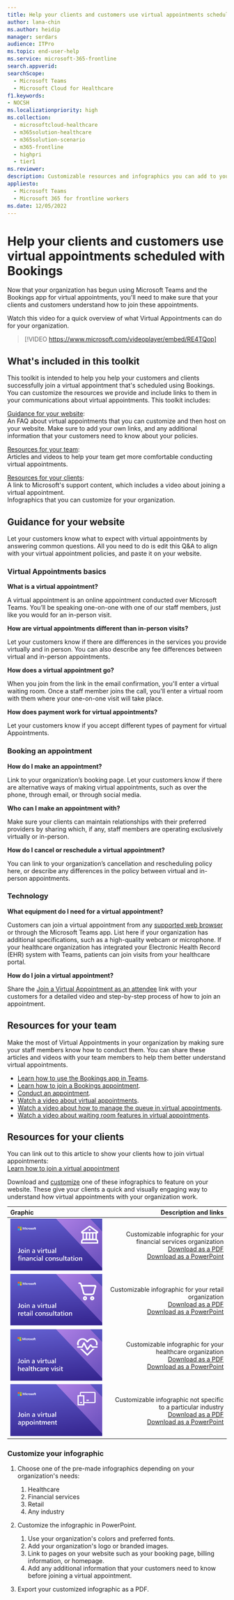 ```yaml
---
title: Help your clients and customers use virtual appointments scheduled with the Bookings app in Teams
author: lana-chin
ms.author: heidip
manager: serdars
audience: ITPro
ms.topic: end-user-help 
ms.service: microsoft-365-frontline 
search.appverid: 
searchScope:
  - Microsoft Teams
  - Microsoft Cloud for Healthcare
f1.keywords:
- NOCSH
ms.localizationpriority: high
ms.collection: 
  - microsoftcloud-healthcare
  - m365solution-healthcare
  - m365solution-scenario
  - m365-frontline
  - highpri
  - tier1
ms.reviewer: 
description: Customizable resources and infographics you can add to your website to help your clients understand how to use virtual appointments that have been scheduled in Bookings with your organization. 
appliesto: 
  - Microsoft Teams
  - Microsoft 365 for frontline workers
ms.date: 12/05/2022
---
```


# Help your clients and customers use virtual appointments scheduled with Bookings

Now that your organization has begun using Microsoft Teams and the Bookings app for virtual appointments, you'll need to make sure that your clients and customers understand how to join these appointments.

Watch this video for a quick overview of what Virtual Appointments can do for your organization.

> [!VIDEO https://www.microsoft.com/videoplayer/embed/RE4TQop]

## What's included in this toolkit

This toolkit is intended to help you help your customers and clients successfully join a virtual appointment that's scheduled using Bookings. You can customize the resources we provide and include links to them in your communications about virtual appointments. This toolkit includes:

[Guidance for your website](#guidance-for-your-website): <br> An FAQ about virtual appointments that you can customize and then host on your website. Make sure to add your own links, and any additional information that your customers need to know about your policies.

[Resources for your team](#resources-for-your-team): <br> Articles and videos to help your team get more comfortable conducting virtual appointments.

[Resources for your clients](#resources-for-your-clients): <br>
A link to Microsoft's support content, which includes a video about joining a virtual appointment.<br>
Infographics that you can customize for your organization.

## Guidance for your website

Let your customers know what to expect with virtual appointments by answering common questions. All you need to do is edit this Q&A to align with your virtual appointment policies, and paste it on your website.

### Virtual Appointments basics

**What is a virtual appointment?**

A virtual appointment is an online appointment conducted over Microsoft Teams. You’ll be speaking one-on-one with one of our staff members, just like you would for an in-person visit.

**How are virtual appointments different than in-person visits?**

Let your customers know if there are differences in the services you provide virtually and in person. You can also describe any fee differences between virtual and in-person appointments.

**How does a virtual appointment go?**

When you join from the link in the email confirmation, you'll enter a virtual waiting room. Once a staff member joins the call, you'll enter a virtual room with them where your one-on-one visit will take place.

**How does payment work for virtual appointments?**

Let your customers know if you accept different types of payment for virtual Appointments.

### Booking an appointment

**How do I make an appointment?**

Link to your organization’s booking page. Let your customers know if there are alternative ways of making virtual appointments, such as over the phone, through email, or through social media.

**Who can I make an appointment with?**

Make sure your clients can maintain relationships with their preferred providers by sharing which, if any, staff members are operating exclusively virtually or in-person.

**How do I cancel or reschedule a virtual appointment?**

You can link to your organization’s cancellation and rescheduling policy here, or describe any differences in the policy between virtual and in-person appointments.

### Technology

**What equipment do I need for a virtual appointment?**

Customers can join a virtual appointment from any [supported web browser](browser-join.md#supported-browsers) or through the Microsoft Teams app. List here if your organization has additional specifications, such as a high-quality webcam or microphone. If your healthcare organization has integrated your Electronic Health Record (EHR) system with Teams, patients can join visits from your healthcare portal.

**How do I join a virtual appointment?**

Share the [Join a Virtual Appointment as an attendee](https://support.microsoft.com/topic/235765b0-0d9f-4d74-a9f8-e883cb75c0da) link with your customers for a detailed video and step-by-step process of how to join an appointment.

## Resources for your team

Make the most of Virtual Appointments in your organization by making sure your staff members know how to conduct them. You can share these articles and videos with your team members to help them better understand virtual appointments.

- [Learn how to use the Bookings app in Teams](https://support.microsoft.com/office/what-is-bookings-42d4e852-8e99-4d8f-9b70-d7fc93973cb5).
- [Learn how to join a Bookings appointment](https://support.microsoft.com/office/join-a-bookings-appointment-attendees-3deb7bde-3ea3-4b41-8a06-741ad0db9fc0).
- [Conduct an appointment](bookings-virtual-visits.md#conduct-an-appointment).
- [Watch a video about virtual appointments](#help-your-clients-and-customers-use-virtual-appointments-scheduled-with-bookings).
- [Watch a video about how to manage the queue in virtual appointments](https://go.microsoft.com/fwlink/?linkid=2202615).
- [Watch a video about waiting room features in virtual appointments](https://go.microsoft.com/fwlink/?linkid=2202614).

## Resources for your clients

You can link out to this article to show your clients how to join virtual appointments: <br>
[Learn how to join a virtual appointment](https://support.microsoft.com/office/join-a-bookings-appointment-as-an-attendee-95cea12d-2220-421f-a663-6efb20913c7f)

Download and [customize](#customize-your-infographic) one of these infographics to feature on your website. These give your clients a quick and visually engaging way to understand how virtual appointments with your organization work.

| Graphic                | Description and links              |
| :------------------- | -------------------: |
|![Image of the financial services infographic](media/vv-finserv-thumbnail.png)| Customizable infographic for your financial services organization <br> [Download as a PDF](https://go.microsoft.com/fwlink/?linkid=2214189) <br> [Download as a PowerPoint](https://go.microsoft.com/fwlink/?linkid=2214285)
|![Image of the retail infographic](media/vv-retail-thumbnail.png)| Customizable infographic for your retail organization <br> [Download as a PDF](https://go.microsoft.com/fwlink/?linkid=2214355) <br> [Download as a PowerPoint](https://go.microsoft.com/fwlink/?linkid=2214283) |
|![Image of the healthcare infographic](media/vv-healthcare-thumbnail.png)| Customizable infographic for your healthcare organization <br> [Download as a PDF](https://go.microsoft.com/fwlink/?linkid=2214356) <br> [Download as a PowerPoint](https://go.microsoft.com/fwlink/?linkid=2214357) |
|![Image of the non-industry-specific infographic.](media/va-generic-thumb.png)| Customizable infographic not specific to a particular industry <br> [Download as a PDF](https://go.microsoft.com/fwlink/?linkid=2214284) <br> [Download as a PowerPoint](https://go.microsoft.com/fwlink/?linkid=2214282) |

### Customize your infographic

1. Choose one of the pre-made infographics depending on your organization's needs:
    1. Healthcare
    2. Financial services
    3. Retail
    4. Any industry

2. Customize the infographic in PowerPoint.
    1. Use your organization's colors and preferred fonts.
    2. Add your organization's logo or branded images.
    3. Link to pages on your website such as your booking page, billing information, or homepage.
    4. Add any additional information that your customers need to know before joining a virtual appointment.

3. Export your customized infographic as a PDF.
